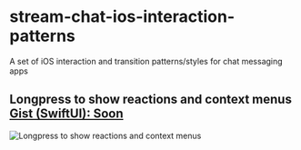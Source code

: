 # stream-chat-ios-interaction-patterns
A set of iOS interaction and transition patterns/styles for chat messaging apps

## Longpress to show reactions and context menus <a href="">Gist (SwiftUI): Soon</a>
![Longpress to show reactions and context menus](https://github.com/GetStream/stream-chat-ios-interaction-patterns/blob/main/chat_interactions.gif)

